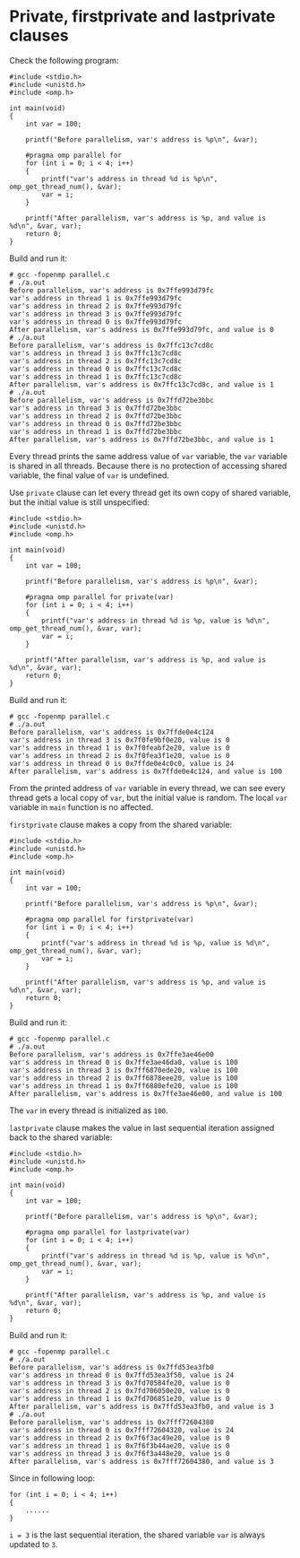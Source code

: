 # Private, firstprivate and lastprivate clauses

Check the following program:  

	#include <stdio.h>
	#include <unistd.h>
	#include <omp.h>
		
	int main(void)
	{	
		int var = 100;
		
		printf("Before parallelism, var's address is %p\n", &var);
		
		#pragma omp parallel for
		for (int i = 0; i < 4; i++)
		{
			printf("var's address in thread %d is %p\n", omp_get_thread_num(), &var);
			var = i;
		}
		
		printf("After parallelism, var's address is %p, and value is %d\n", &var, var);
		return 0;
	}

Build and run it:  

	# gcc -fopenmp parallel.c
	# ./a.out
	Before parallelism, var's address is 0x7ffe993d79fc
	var's address in thread 1 is 0x7ffe993d79fc
	var's address in thread 2 is 0x7ffe993d79fc
	var's address in thread 3 is 0x7ffe993d79fc
	var's address in thread 0 is 0x7ffe993d79fc
	After parallelism, var's address is 0x7ffe993d79fc, and value is 0
	# ./a.out
	Before parallelism, var's address is 0x7ffc13c7cd8c
	var's address in thread 3 is 0x7ffc13c7cd8c
	var's address in thread 2 is 0x7ffc13c7cd8c
	var's address in thread 0 is 0x7ffc13c7cd8c
	var's address in thread 1 is 0x7ffc13c7cd8c
	After parallelism, var's address is 0x7ffc13c7cd8c, and value is 1
	# ./a.out
	Before parallelism, var's address is 0x7ffd72be3bbc
	var's address in thread 3 is 0x7ffd72be3bbc
	var's address in thread 2 is 0x7ffd72be3bbc
	var's address in thread 0 is 0x7ffd72be3bbc
	var's address in thread 1 is 0x7ffd72be3bbc
	After parallelism, var's address is 0x7ffd72be3bbc, and value is 1

Every thread prints the same address value of `var` variable, the `var` variable is shared in all threads. Because there is no protection of accessing shared variable, the final value of `var` is undefined.  

Use `private` clause can let every thread get its own copy of shared variable, but the initial value is still unspecified:  

	#include <stdio.h>
	#include <unistd.h>
	#include <omp.h>
		
	int main(void)
	{	
		int var = 100;
		
		printf("Before parallelism, var's address is %p\n", &var);
		
		#pragma omp parallel for private(var)
		for (int i = 0; i < 4; i++)
		{
			printf("var's address in thread %d is %p, value is %d\n", omp_get_thread_num(), &var, var);
			var = i;
		}
		
		printf("After parallelism, var's address is %p, and value is %d\n", &var, var);
		return 0;
	} 
Build and run it:  

	# gcc -fopenmp parallel.c
	# ./a.out
	Before parallelism, var's address is 0x7ffde0e4c124
	var's address in thread 3 is 0x7f0fe9bf0e20, value is 0
	var's address in thread 1 is 0x7f0feabf2e20, value is 0
	var's address in thread 2 is 0x7f0fea3f1e20, value is 0
	var's address in thread 0 is 0x7ffde0e4c0c0, value is 24
	After parallelism, var's address is 0x7ffde0e4c124, and value is 100

From the printed address of `var` variable in every thread, we can see every thread gets a local copy of `var`, but the initial value is random. The local `var` variable in `main` function is no affected.  

`firstprivate` clause makes a copy from the shared variable:  

	#include <stdio.h>
	#include <unistd.h>
	#include <omp.h>
		
	int main(void)
	{	
		int var = 100;
		
		printf("Before parallelism, var's address is %p\n", &var);
		
		#pragma omp parallel for firstprivate(var)
		for (int i = 0; i < 4; i++)
		{
			printf("var's address in thread %d is %p, value is %d\n", omp_get_thread_num(), &var, var);
			var = i;
		}
		
		printf("After parallelism, var's address is %p, and value is %d\n", &var, var);
		return 0;
	}

Build and run it:  

	# gcc -fopenmp parallel.c
	# ./a.out
	Before parallelism, var's address is 0x7ffe3ae46e00
	var's address in thread 0 is 0x7ffe3ae46da0, value is 100
	var's address in thread 3 is 0x7ff6870ede20, value is 100
	var's address in thread 2 is 0x7ff6878eee20, value is 100
	var's address in thread 1 is 0x7ff6880efe20, value is 100
	After parallelism, var's address is 0x7ffe3ae46e00, and value is 100

The `var` in every thread is initialized as `100`.  

`lastprivate` clause makes the value in last sequential iteration assigned back to the shared variable:  

	#include <stdio.h>
	#include <unistd.h>
	#include <omp.h>
		
	int main(void)
	{	
		int var = 100;
		
		printf("Before parallelism, var's address is %p\n", &var);
		
		#pragma omp parallel for lastprivate(var)
		for (int i = 0; i < 4; i++)
		{
			printf("var's address in thread %d is %p, value is %d\n", omp_get_thread_num(), &var, var);
			var = i;
		}
		
		printf("After parallelism, var's address is %p, and value is %d\n", &var, var);
		return 0;
	}

Build and run it:  

	# gcc -fopenmp parallel.c
	# ./a.out
	Before parallelism, var's address is 0x7ffd53ea3fb0
	var's address in thread 0 is 0x7ffd53ea3f50, value is 24
	var's address in thread 3 is 0x7fd70584fe20, value is 0
	var's address in thread 2 is 0x7fd706050e20, value is 0
	var's address in thread 1 is 0x7fd706851e20, value is 0
	After parallelism, var's address is 0x7ffd53ea3fb0, and value is 3
	# ./a.out
	Before parallelism, var's address is 0x7fff72604380
	var's address in thread 0 is 0x7fff72604320, value is 24
	var's address in thread 2 is 0x7f6f3ac49e20, value is 0
	var's address in thread 1 is 0x7f6f3b44ae20, value is 0
	var's address in thread 3 is 0x7f6f3a448e20, value is 0
	After parallelism, var's address is 0x7fff72604380, and value is 3

Since in following loop:  

	for (int i = 0; i < 4; i++)
	{
		......
	}

`i = 3` is the last sequential iteration, the shared variable `var` is always updated to `3`.